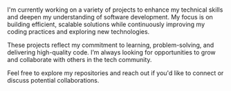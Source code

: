 ### 
I'm currently working on a variety of projects to enhance my technical skills and deepen my understanding of software development. My focus is on building efficient, scalable solutions while continuously improving my coding practices and exploring new technologies.

These projects reflect my commitment to learning, problem-solving, and delivering high-quality code. I’m always looking for opportunities to grow and collaborate with others in the tech community.

Feel free to explore my repositories and reach out if you'd like to connect or discuss potential collaborations.

<!--
**IJASI/IJASI** is a ✨ _special_ ✨ repository because its `README.md` (this file) appears on your GitHub profile.

Here are some ideas to get you started:

- 🔭 I’m currently working on setting up crypto wallets. 
- 🌱 I’m currently learning 
- 👯 I’m looking to collaborate on ...
- 🤔 I’m looking for help with ...
- 💬 Ask me about ...
- 📫 How to reach me: ...
- 😄 Pronouns: ...
- ⚡ Fun fact: ...
-->

